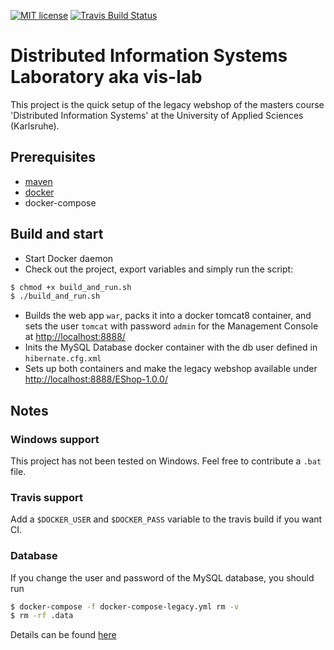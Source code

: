 [![MIT license](http://img.shields.io/badge/license-MIT-brightgreen.svg)](http://opensource.org/licenses/MIT)
[![Travis Build Status](https://travis-ci.org/mavogel/hska-vis-legacy.svg?branch=master)](https://travis-ci.org/mavogel/hska-vis-legacy)

# Distributed Information Systems Laboratory aka vis-lab
This project is the quick setup of the legacy webshop of 
the masters course 'Distributed Information Systems' at the University of Applied Sciences (Karlsruhe).

## Prerequisites
- [maven](https://maven.apache.org/)
- [docker](https://docker.com)
- docker-compose

## Build and start
- Start Docker daemon
- Check out the project, export variables and simply run the script:
```bash
$ chmod +x build_and_run.sh
$ ./build_and_run.sh
```
- Builds the web app `war`, packs it into a docker tomcat8 container,
and sets the user `tomcat` with password `admin` for the Management Console at [http://localhost:8888/](http://localhost:8888/)
- Inits the MySQL Database docker container with the db user defined in `hibernate.cfg.xml`
- Sets up both containers and make the legacy webshop available under [http://localhost:8888/EShop-1.0.0/](http://localhost:8888/EShop-1.0.0/)

## Notes
### Windows support
This project has not been tested on Windows. Feel free to contribute a `.bat` file.

### Travis support
Add a `$DOCKER_USER` and `$DOCKER_PASS` variable to the travis build if you want CI.

### Database
If you change the user and password of the MySQL database, you should run
```bash
$ docker-compose -f docker-compose-legacy.yml rm -v
$ rm -rf .data
```
Details can be found [here](https://github.com/docker-library/mysql/issues/51)

